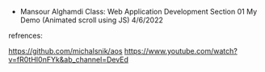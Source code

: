 * Mansour Alghamdi
Class: Web Application Development
Section 01
My Demo (Animated scroll using JS)
4/6/2022


refrences:

https://github.com/michalsnik/aos
https://www.youtube.com/watch?v=fR0tHI0nFYk&ab_channel=DevEd